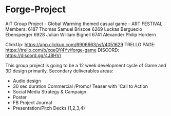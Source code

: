 # Forge-Project
AIT Group Project - Global Warming themed casual game - ART FESTIVAL
Members: 
6187 Thomas Samuel Briscoe
6269 Luckas Berguecio Ebensperger
6928 Julian William Bignell
6741 Alexander Philip Hordern

ClickUp: https://app.clickup.com/6906663/v/f/4051629
TRELLO PAGE: https://trello.com/b/xqeQY4Yv/forge-game
DISCORD: https://discord.gg/4J8HVr

This group project is going to be a 12 week development cycle of Game and 3D design primarily.
Secondary deliverables areas:
- Audio design
- 30 sec duration Commercial /Promo/ Teaser with 'Call to Action
- Social Media Strategy & Campaign
- Poster
- FB Project Journal
- Presentation/Pitch Decks (1,2,3,4)
